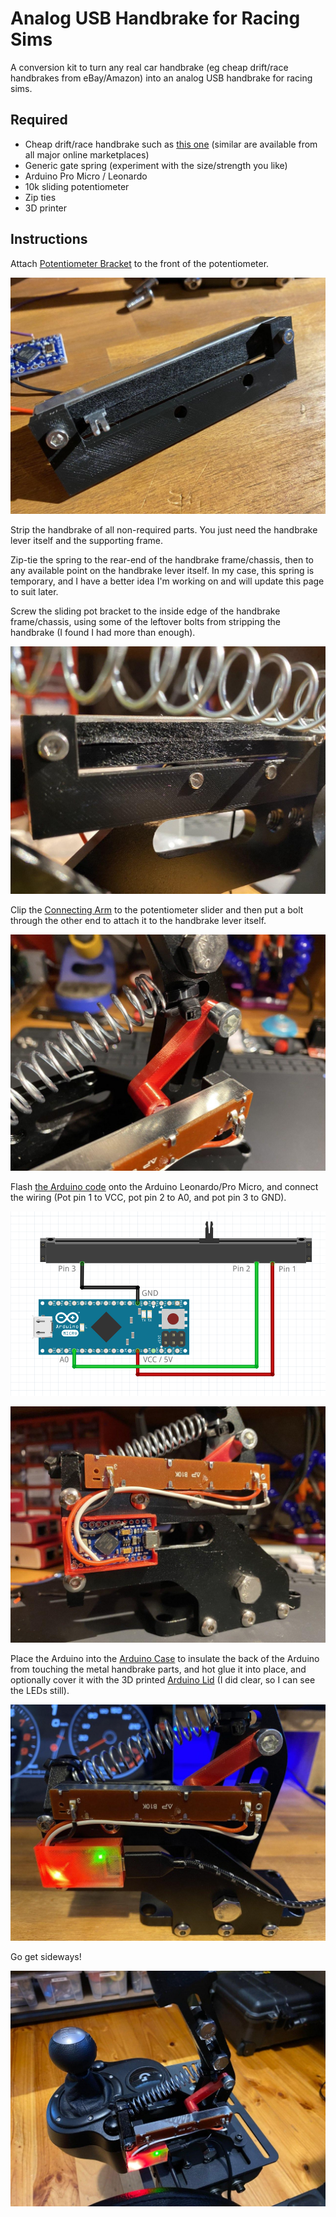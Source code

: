 # Analog USB Handbrake for Racing Sims

A conversion kit to turn any real car handbrake (eg cheap drift/race handbrakes from eBay/Amazon) into an analog USB handbrake for racing sims.

## Required

- Cheap drift/race handbrake such as [this one](https://www.amazon.com.au/Kyostar-Universal-Hydraulic-Handbrake-Parking/dp/B07WPS87Y3/) (similar are available from all major online marketplaces)
- Generic gate spring (experiment with the size/strength you like)
- Arduino Pro Micro / Leonardo
- 10k sliding potentiometer
- Zip ties
- 3D printer



## Instructions

Attach [Potentiometer Bracket](https://github.com/obsoletenerd/analog-usb-handbrake/blob/master/Potentiometer-Bracket.stl) to the front of the potentiometer.

![Potentiometer Bracket](https://github.com/obsoletenerd/analog-usb-handbrake/blob/master/Meta/Analog-USB-Handbrake-Pot-Bracket-1.jpg)

Strip the handbrake of all non-required parts. You just need the handbrake lever itself and the supporting frame.

Zip-tie the spring to the rear-end of the handbrake frame/chassis, then to any available point on the handbrake lever itself. In my case, this spring is temporary, and I have a better idea I'm working on and will update this page to suit later.

Screw the sliding pot bracket to the inside edge of the handbrake frame/chassis, using some of the leftover bolts from stripping the handbrake (I found I had more than enough).

![Potentiometer Bracket](https://github.com/obsoletenerd/analog-usb-handbrake/blob/master/Meta/Analog-USB-Handbrake-Pot-Bracket-2.jpg)

Clip the [Connecting Arm](https://github.com/obsoletenerd/analog-usb-handbrake/blob/master/Connecting-Arm.stl) to the potentiometer slider and then put a bolt through the other end to attach it to the handbrake lever itself.

![Handbrake Lever Attached](https://github.com/obsoletenerd/analog-usb-handbrake/blob/master/Meta/Analog-USB-Handbrake-Lever.jpg)

Flash [the Arduino code](https://github.com/obsoletenerd/analog-usb-handbrake/blob/master/Arduino-Analog-USB-Handbrake/Arduino-Analog-USB-Handbrake.ino) onto the Arduino Leonardo/Pro Micro, and connect the wiring (Pot pin 1 to VCC, pot pin 2 to A0, and pot pin 3 to GND).

![Wiring Diagram](https://github.com/obsoletenerd/analog-usb-handbrake/blob/master/Meta/Wiring-Diagram.png)

![Wiring Photo](https://github.com/obsoletenerd/analog-usb-handbrake/blob/master/Meta/Analog-USB-Handbrake-Wiring.jpg)

Place the Arduino into the [Arduino Case](https://github.com/obsoletenerd/analog-usb-handbrake/blob/master/Arduino-Case.stl) to insulate the back of the Arduino from touching the metal handbrake parts, and hot glue it into place, and optionally cover it with the 3D printed [Arduino Lid](https://github.com/obsoletenerd/analog-usb-handbrake/blob/master/Arduino-Case.stl) (I did clear, so I can see the LEDs still).

![Finished Analog USB Handbrake](https://github.com/obsoletenerd/analog-usb-handbrake/blob/master/Meta/Analog-USB-Handbrake-Finished.jpg)

Go get sideways!

![Analog USB Handbrake on the Sim](https://github.com/obsoletenerd/analog-usb-handbrake/blob/master/Meta/Analog-USB-Handbrake-On-Sim.jpg)
